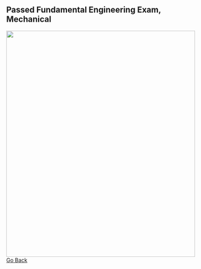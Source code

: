 ## Passed Fundamental Engineering Exam, Mechanical
<img src="images/FundamentalEngineeringExamResults_Passed.jpg" width="500" height="600" border="0"></a><br>
[Go Back](https://mhatzi.github.io/)
